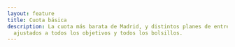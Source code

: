 ```yaml
---
layout: feature
title: Cuota básica
description: La cuota más barata de Madrid, y distintos planes de entrenamiento
  ajustados a todos los objetivos y todos los bolsillos.
---
```

